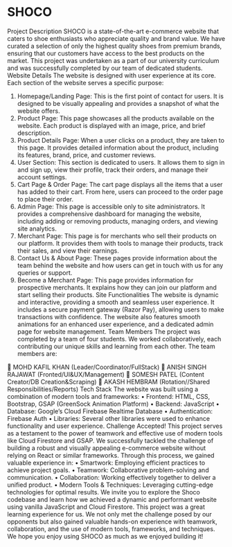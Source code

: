 # SHOCO

Project Description
SHOCO is a state-of-the-art e-commerce website that caters to shoe enthusiasts who appreciate quality and brand value. We have curated a selection of only the highest quality shoes from premium brands, ensuring that our customers have access to the best products on the market. This project was undertaken as a part of our university curriculum and was successfully completed by our team of dedicated students.
Website Details
The website is designed with user experience at its core. Each section of the website serves a specific purpose:
1.	Homepage/Landing Page: This is the first point of contact for users. It is designed to be visually appealing and provides a snapshot of what the website offers.
2.	Product Page: This page showcases all the products available on the website. Each product is displayed with an image, price, and brief description.
3.	Product Details Page: When a user clicks on a product, they are taken to this page. It provides detailed information about the product, including its features, brand, price, and customer reviews.
4.	User Section: This section is dedicated to users. It allows them to sign in and sign up, view their profile, track their orders, and manage their account settings.
5.	Cart Page & Order Page: The cart page displays all the items that a user has added to their cart. From here, users can proceed to the order page to place their order.
6.	Admin Page: This page is accessible only to site administrators. It provides a comprehensive dashboard for managing the website, including adding or removing products, managing orders, and viewing site analytics.
7.	Merchant Page: This page is for merchants who sell their products on our platform. It provides them with tools to manage their products, track their sales, and view their earnings.
8.	Contact Us & About Page: These pages provide information about the team behind the website and how users can get in touch with us for any queries or support.
9.	Become a Merchant Page: This page provides information for prospective merchants. It explains how they can join our platform and start selling their products.
Site Functionalities
The website is dynamic and interactive, providing a smooth and seamless user experience. It includes a secure payment gateway (Razor Pay), allowing users to make transactions with confidence. The website also features smooth animations for an enhanced user experience, and a dedicated admin page for website management.
Team Members
The project was completed by a team of four students. We worked collaboratively, each contributing our unique skills and learning from each other. The team members are:

	MOHD KAFIL KHAN (Leader/Coordinator/FullStack)
	ANISH SINGH RAJAWAT (Fronted/UI&UX/Management)
	SOMESH PATEL (Content Creator/DB Creation&Scraping)
	AKASH HEMBRAM (Rotation//Shared Responsibilities/Reports)
Tech Stack
The website was built using a combination of modern tools and frameworks:
•	Frontend: HTML, CSS, Bootstrap, GSAP (GreenSock Animation Platform)
•	Backend: JavaScript
•	Database: Google’s Cloud Firebase Realtime Database
•	Authentication: Firebase Auth
•	Libraries: Several other libraries were used to enhance functionality and user experience.
Challenge Accepted!
This project serves as a testament to the power of teamwork and effective use of modern tools like Cloud Firestore and GSAP. We successfully tackled the challenge of building a robust and visually appealing e-commerce website without relying on React or similar frameworks. Through this process, we gained valuable experience in:
•	Smartwork: Employing efficient practices to achieve project goals.
•	Teamwork: Collaborative problem-solving and communication.
•	Collaboration: Working effectively together to deliver a unified product.
•	Modern Tools & Techniques: Leveraging cutting-edge technologies for optimal results.
We invite you to explore the Shoco codebase and learn how we achieved a dynamic and performant website using vanilla JavaScript and Cloud Firestore.
This project was a great learning experience for us. We not only met the challenge posed by our opponents but also gained valuable hands-on experience with teamwork, collaboration, and the use of modern tools, frameworks, and techniques. We hope you enjoy using SHOCO as much as we enjoyed building it!


